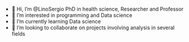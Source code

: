 - 👋 Hi, I’m @LinoSergio PhD in health science, Researcher and Professor
- 👀 I’m interested in programming and Data science
- 🌱 I’m currently learning Data science
- 💞️ I’m looking to collaborate on projects involving analysis in several fields


<!---
LinoSergio/LinoSergio is a ✨ special ✨ repository because its `README.md` (this file) appears on your GitHub profile.
You can click the Preview link to take a look at your changes.
--->
